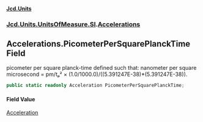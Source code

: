 #### [Jcd.Units](index.md 'index')
### [Jcd.Units.UnitsOfMeasure.SI](Jcd.Units.UnitsOfMeasure.SI.md 'Jcd.Units.UnitsOfMeasure.SI').[Accelerations](Accelerations.md 'Jcd.Units.UnitsOfMeasure.SI.Accelerations')

## Accelerations.PicometerPerSquarePlanckTime Field

picometer per square planck-time defined such that: nanometer per square microsecond = pm/tₚ² ×
(1.0/1000.0)/((5.391247E-38)*(5.391247E-38)).

```csharp
public static readonly Acceleration PicometerPerSquarePlanckTime;
```

#### Field Value
[Acceleration](Acceleration.md 'Jcd.Units.UnitTypes.Acceleration')